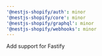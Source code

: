```yaml
---
'@nestjs-shopify/auth': minor
'@nestjs-shopify/core': minor
'@nestjs-shopify/graphql': minor
'@nestjs-shopify/webhooks': minor
---
```


Add support for Fastify
